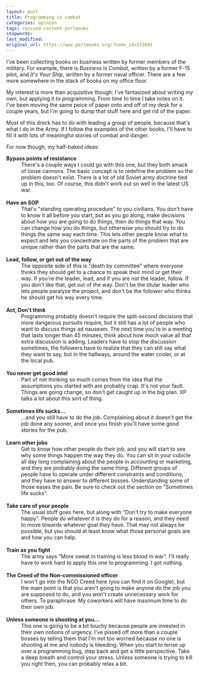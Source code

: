 ```yaml
---
layout: post
title: Programming is combat
categories: opinion
tags: rescued-content perlmonks
stopwords:
last_modified:
original_url: https://www.perlmonks.org/?node_id=372693
---
```


I've been collecting books on business written by former members of the military.  For example, there is <i>Business is Combat</i>, written by a former F-15 pilot, and <i>It's Your Ship</i>, written by a former naval officer.  There are a few more somewhere in the stack of books on my office floor.
<p>
My interest is more than acquisitive though: I've fantasized about writing my own, but applying it to programming.  From time to time I take notes on it. I've been moving the same peice of paper onto and off of my desk for a couple years, but I'm going to dump that stuff here and get rid of the paper.
<p>
Most of this dreck has to do with leading a group of people, because that's what I do in the Army.  If I follow the examples of the other books, I'll have to fill it with lots of meaningful stories of combat and danger.
<p>
For now though, my half-baked ideas:
<p>
<dl>
<dt><b>Bypass points of resistance</b>
<dd>There's a couple ways I could go with this one, but they both smack of loose cannons. The basic concept is to redefine the problem so the problem doesn't exist.  There is a lot of old Soviet army doctrine tied up in this, too.  Of course, this didn't work out so well in the latest US war.
<br><br>
<dt><b>Have an SOP</b>
<dd>That's "standing operating procedure" to you civilians.  You don't have to know it all before you start, but as you go along, make decisions about how you are going to do things, then do things that way.  You can change how you do things, but otherwise you should try to do things the same way each time.  This lets other people know what to expect and lets you concentrate on the parts of the problem that are unique rather than the parts that are the same.
<br><br>
<dt><b>Lead, follow, or get out of the way</b>
<dd>The opposite side of this is "death by committee" where everyone thinks they should get to a chance to speak their mind or get their way.  If you're the leader, lead, and if you are not the leader, follow.  If you don't like that, get out of the way.  Don't be the titular leader who lets people paralyze the project, and don't be the follower who thinks he should get his way every time.
<br><br>
<dt><b>Act, Don't think</b>
<dd>Programming probably doesn't require the split-second decisions that more dangerous pursuits require, but it still has a lot of people who want to discuss things ad nauseam.  The next time you're in a meeting that lasts longer than 45 minutes, think about how much value all that extra discussion is adding.  Leaders have to stop the discussion sometimes, the followers have to realize that they can still say what they want to say, but in the hallways, around the water cooler, or at the local pub.
<br><br>
<dt><b>You never get good intel</b>
<dd>Part of not thinking so much comes from the idea that the assumptions you started with are probably crap.  It's not your fault.  Things are going change, so don't get caught up in the big plan.  XP talks a lot about this sort of thing.
<br><br>
<dt><b>Sometimes life sucks...</b>
<dd>...and you still have to do the job.  Complaining about it doesn't get the job done any sooner, and once you finish you'll have some good stories for the pub.
<br><br>
<dt><b>Learn other jobs</b>
<dd>Get to know how other people do their job, and you will start to see why some things happen the way they do.  You can sit in your cubicle all day long complaining about the people in accounting or marketing, and they are probably doing the same thing.  Different groups of people have to operate under different constraints and conditions, and they have to answer to different bosses. Understanding some of those eases the pain. Be sure to check out the section on "Sometimes life sucks".
<br><br>
<dt><b>Take care of your people</b>
<dd>The usual stuff goes here, but along with "Don't try to make everyone happy".  People do whatever it is they do for a reason, and they need to move towards whatever goal they have.  That may not always be possible, but you should at least know what those personal goals are and how you can help.
<br><br>
<dt><b>Train as you fight</b>
<dd>The army says "More sweat in training is less blood in war".  I'll really have to work hard to apply this one to programming. I got nothing.
<br><br>
<dt><b>The Creed of the Non-commissioned officer</b>
<dd>I won't go into the NCO Creed here (you can find it on Google), but the main point is that you aren't going to make anyone do the job you are supposed to do, and you won't create unnecessary work for others. To paraphrase: My coworkers will have maximum time to do their own job.
<br><br>
<dt><b>Unless someone is shooting at you...</b>
<dd>This one is going to be a bit touchy because people are invested in their own notions of urgency.  I've pissed off more than a couple bosses by telling them that I'm not too worried because no one is shooting at me and nobody is bleeding.  When you start to tense up over a programming bug, step back and get a little perspective.  Take a deep breath and control your stress.  Unless someone is trying to kill you right then, you can probably relax a bit.
</dl>
